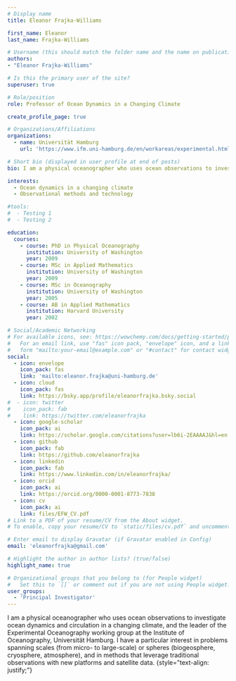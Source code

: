 ```yaml
---
# Display name
title: Eleanor Frajka-Williams

first_name: Eleanor
last_name: Frajka-Williams

# Username (this should match the folder name and the name on publications)
authors:
- "Eleanor Frajka-Williams"

# Is this the primary user of the site?
superuser: true

# Role/position
role: Professor of Ocean Dynamics in a Changing Climate

create_profile_page: true

# Organizations/Affiliations
organizations:
  - name: Universität Hamburg
    url: 'https://www.ifm.uni-hamburg.de/en/workareas/experimental.html'

# Short bio (displayed in user profile at end of posts)
bio: I am a physical oceanographer who uses ocean observations to investigate ocean dynamics and circulation in a changing climate. I have a particular interest in problems spanning scales (from micro- to large-scale) or spheres (biogeosphere, cryosphere, atmosphere), and in methods that leverage traditional observations with new platforms and satellite data.

interests:
  - Ocean dynamics in a changing climate
  - Observational methods and technology

#tools:
#  - Testing 1
#  - Testing 2

education:
  courses:
    - course: PhD in Physical Oceanography
      institution: University of Washington
      year: 2009
    - course: MSc in Applied Mathematics
      institution: University of Washington
      year: 2009
    - course: MSc in Oceanography
      institution: University of Washington
      year: 2005
    - course: AB in Applied Mathematics
      institution: Harvard University
      year: 2002

# Social/Academic Networking
# For available icons, see: https://wowchemy.com/docs/getting-started/page-builder/#icons
#   For an email link, use "fas" icon pack, "envelope" icon, and a link in the
#   form "mailto:your-email@example.com" or "#contact" for contact widget.
social:
  - icon: envelope
    icon_pack: fas
    link: 'mailto:eleanor.frajka@uni-hamburg.de'
  - icon: cloud
    icon_pack: fas
    link: https://bsky.app/profile/eleanorfrajka.bsky.social
#  - icon: twitter
#    icon_pack: fab
#    link: https://twitter.com/eleanorfrajka
  - icon: google-scholar
    icon_pack: ai
    link: https://scholar.google.com/citations?user=lb6i-2EAAAAJ&hl=en
  - icon: github
    icon_pack: fab
    link: https://github.com/eleanorfrajka
  - icon: linkedin
    icon_pack: fab
    link: https://www.linkedin.com/in/eleanorfrajka/
  - icon: orcid
    icon_pack: ai
    link: https://orcid.org/0000-0001-8773-7838
  - icon: cv
    icon_pack: ai
    link: files/EFW_CV.pdf
# Link to a PDF of your resume/CV from the About widget.
# To enable, copy your resume/CV to `static/files/cv.pdf` and uncomment the lines below.

# Enter email to display Gravatar (if Gravatar enabled in Config)
email: 'eleanorfrajka@gmail.com'

# Highlight the author in author lists? (true/false)
highlight_name: true

# Organizational groups that you belong to (for People widget)
#   Set this to `[]` or comment out if you are not using People widget.
user_groups:
  - 'Principal Investigator'
---
```


I am a physical oceanographer who uses ocean observations to investigate ocean dynamics and circulation in a changing climate, and the leader of the Experimental Oceanography working group at the Institute of Oceanography, Universität Hamburg. I have a particular interest in problems spanning scales (from micro- to large-scale) or spheres (biogeosphere, cryosphere, atmosphere), and in methods that leverage traditional observations with new platforms and satellite data.
{style="text-align: justify;"}
